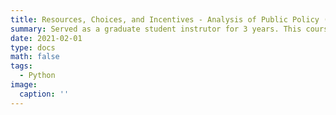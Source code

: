 ```yaml
---
title: Resources, Choices, and Incentives - Analysis of Public Policy (API 102A)
summary: Served as a graduate student instrutor for 3 years. This course served as one of the core economics courses for Harvard's Master in Public Policy and focused on the economic inventives and tradeoffs relevant for social policy.
date: 2021-02-01
type: docs
math: false
tags:
  - Python
image:
  caption: ''
---
```


